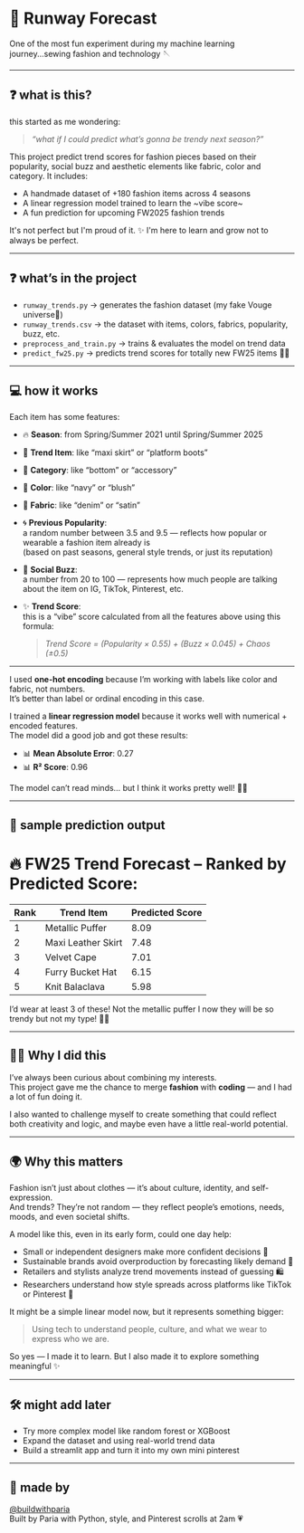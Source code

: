 # 🧵 Runway Forecast

One of the most fun experiment during my machine learning journey...sewing fashion and technology 🪡


---
## ❓ what is this?

this started as me wondering:  
> *“what if I could predict what’s gonna be trendy next season?”*

This project predict trend scores for fashion pieces based on their popularity, social buzz and aesthetic elements like fabric, color and category.
It includes:
- A handmade dataset of +180 fashion items across 4 seasons
- A linear regression model trained to learn the ~vibe score~
- A fun prediction for upcoming FW2025 fashion trends

It's not perfect but I'm proud of it. ✨
I'm here to learn and grow not to always be perfect.

---

## ❓ what’s in the project

- `runway_trends.py` → generates the fashion dataset (my fake Vouge universe💫)
- `runway_trends.csv` → the dataset with items, colors, fabrics, popularity, buzz, etc.
- `preprocess_and_train.py` → trains & evaluates the model on trend data
- `predict_fw25.py` → predicts trend scores for totally new FW25 items 🧥🧶

---

## 💻 how it works

Each item has some features:

- 🔥 **Season**: from Spring/Summer 2021 until Spring/Summer 2025  
- 👗 **Trend Item**: like “maxi skirt” or “platform boots”  
- 🧳 **Category**: like “bottom” or “accessory”  
- 👚 **Color**: like “navy” or “blush”  
- 🧵 **Fabric**: like “denim” or “satin”  
- 🌀 **Previous Popularity**:  
  a random number between 3.5 and 9.5 — reflects how popular or wearable a fashion item already is  
  (based on past seasons, general style trends, or just its reputation)  
- 📢 **Social Buzz**:  
  a number from 20 to 100 — represents how much people are talking about the item on IG, TikTok, Pinterest, etc.  
- ✨ **Trend Score**:  
  this is a “vibe” score calculated from all the features above using this formula:

  > *Trend Score = (Popularity × 0.55) + (Buzz × 0.045) + Chaos (±0.5)*


---
I used **one-hot encoding** because I’m working with labels like color and fabric, not numbers.  
It’s better than label or ordinal encoding in this case.

I trained a **linear regression model** because it works well with numerical + encoded features.  
The model did a good job and got these results:

- 📊 **Mean Absolute Error**: 0.27  
- 📊 **R² Score**: 0.96

The model can’t read minds… but I think it works pretty well! 🧙‍♀️



---

## 🔮 sample prediction output

🔥 FW25 Trend Forecast – Ranked by Predicted Score:  
=================================================  
Rank | Trend Item             | Predicted Score  
-----|------------------------|------------------  
1    | Metallic Puffer        | 8.09  
2    | Maxi Leather Skirt     | 7.48 
3    | Velvet Cape            | 7.01 
4    | Furry Bucket Hat       | 6.15  
5    | Knit Balaclava         | 5.98 

I’d wear at least 3 of these! Not the metallic puffer I now they will be so trendy but not my type! 💅🏻

---

## 😵‍💫 Why I did this

I’ve always been curious about combining my interests.  
This project gave me the chance to merge **fashion** with **coding** — and I had a lot of fun doing it.

I also wanted to challenge myself to create something that could reflect both creativity and logic, and maybe even have a little real-world potential.

---

## 🌍 Why this matters

Fashion isn’t just about clothes — it’s about culture, identity, and self-expression.  
And trends? They’re not random — they reflect people’s emotions, needs, moods, and even societal shifts.

A model like this, even in its early form, could one day help:
- Small or independent designers make more confident decisions 💼  
- Sustainable brands avoid overproduction by forecasting likely demand 🌱  
- Retailers and stylists analyze trend movements instead of guessing 🛍️  
- Researchers understand how style spreads across platforms like TikTok or Pinterest 📲

It might be a simple linear model now, but it represents something bigger:
> Using tech to understand people, culture, and what we wear to express who we are.

So yes — I made it to learn. But I also made it to explore something meaningful ✨


---

## 🛠️ might add later

- Try more complex model like random forest or XGBoost
- Expand the dataset and using real-world trend data
- Build a streamlit app and turn it into my own mini pinterest

---

## 🖤 made by

[@buildwithparia](https://github.com/buildwithparia)  
Built by Paria with Python, style, and Pinterest scrolls at 2am 💗


